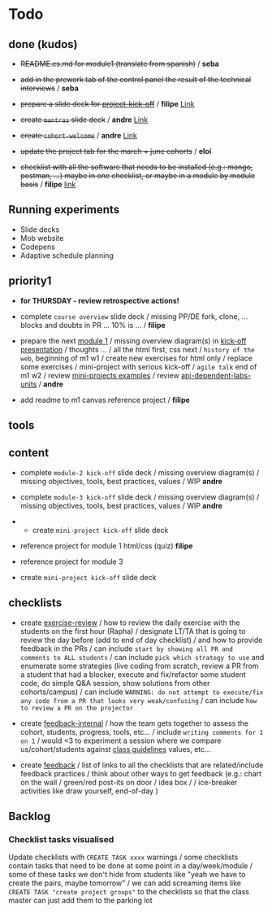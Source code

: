 # Todo

## done (kudos)

- ~~README.es.md for module1 (translate from spanish)~~
/ **seba**

- ~~add in the prework tab of the control panel the result of the technical interviews~~
/ **seba**

- ~~prepare a slide deck for [project-kick-off](./projects/kick-off-presentation.md)~~
/ **filipe** [Link](https://drive.google.com/open?id=1lTOlOtmrPBN44CzX_keBwF3ne-SfVPxnYvSGOB5ObWA)

- ~~create `mantras` slide deck~~
/ **andre** [Link](https://docs.google.com/presentation/d/1rIonPrLx26i_BnF7fS6p5itrdIQYc72lkxi5Q68VKpA/edit#slide=id.g4048736d52_0_0)

- ~~create `cohort-welcome`~~
/ **andre** [Link](https://docs.google.com/presentation/d/12dH-r0IY4yvzUyF1u-0bVnhvVxmPVWf7I2MDSMY5AcE/edit?usp=drive_web&ouid=103654045126563261686)

- ~~update the project tab for the march + june cohorts~~
/ **eloi**

- ~~checklist with all the software that needs to be installed (e.g.: mongo, postman, ...) maybe in one checklist, or maybe in a module by module basis~~
/ **filipe** [link](./software/)


## Running experiments

- Slide decks
- Mob website
- Codepens
- Adaptive schedule planning


## priority1

- **for THURSDAY - review retrospective actions!**

- complete `course overview` slide deck
/ missing PP/DE fork, clone, ... blocks and doubts in PR ... 10% is ...
/ **filipe**

- prepare the next [module 1](./materials/module-1.md)
/ missing overview diagram(s) in   [kick-off presentation](https://docs.google.com/presentation/d/1gRTQr_Pbap2nV2wWvqkyaTjFOt-FcmaULiHLcpX3Ufc/edit#slide=id.g3fa547b098_2_0)
/ thoughts ...
/ all the html first, css next
/ `history of the web`, beginning of m1 w1
/ create new exercises for html only
/ replace some exercises
/ mini-project with serious kick-off
/ `agile talk` end of m1 w2
/ review [mini-projects examples](./mini-projects.md)
/ review [api-dependent-labs-units](./materials/api-dependent-labs-units.md)
/ **andre**


- add readme to m1 canvas reference project
/ **filipe**



## tools


## content

- complete `module-2 kick-off` slide deck
/ missing overview diagram(s)
/ missing objectives, tools, best practices, values
/ WIP **andre**

- complete `module-3 kick-off` slide deck
/ missing overview diagram(s)
/ missing objectives, tools, best practices, values
/ WIP **andre**

- - create `mini-project kick-off` slide deck

- reference project for module 1 html/css (quiz)
**filipe**

- reference project for module 3

- create `mini-project kick-off` slide deck


## checklists

- create [exercise-review](./exercise-review.md)
/ how to review the daily exercise with the students on the first hour (Rapha)
/ designate LT/TA that is going to review the day before (add to end of day checklist)
/ and how to provide feedback in the PRs
/ can include `start by showing all PR and comments to ALL students`
/ can include `pick which strategy to use` and enumerate some strategies (live coding from scratch, review a PR from a student that had a blocker, execute and fix/refactor some student code, do simple Q&A session, show solutions from other cohorts/campus)
/ can include `WARNING: do not attempt to execute/fix any code from a PR that looks very weak/confusing`
/ can include `how to review a PR on the projector`

- create [feedback-internal](./feedback-internal.md)
/ how the team gets together to assess the cohort, students, progress, tools, etc...
/ include `writing comments for 1 on 1`
/ would <3 to experiment a session where we compare us/cohort/students against [class guidelines](./bcn-webdev-guidelines.md) values, etc...

- create [feedback](./feedback.md)
/ list of links to all the checklists that are related/include feedback practices
/ think about other ways to get feedback (e.g.: chart on the wall / green/red post-its on door / idea box / / ice-breaker activities like draw yourself, end-of-day )


## Backlog

### Checklist tasks visualised

Update checklists with `CREATE TASK xxxx` warnings
/ some checklists contain tasks that need to be done at some point in a day/week/module
/ some of these tasks we don't hide from students like "yeah we have to create the pairs, maybe tomorrow"
/ we can add screaming items like `CREATE TASK "create project groups"` to the checklists so that the class master can just add them to the parking lot

